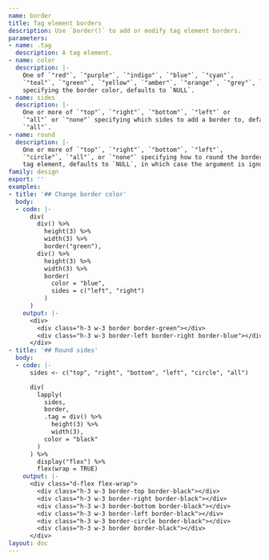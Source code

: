 ```yaml
---
name: border
title: Tag element borders
description: Use `border()` to add or modify tag element borders.
parameters:
- name: .tag
  description: A tag element.
- name: color
  description: |-
    One of `"red"`, `"purple"`, `"indigo"`, `"blue"`, `"cyan"`,
    `"teal"`, `"green"`, `"yellow"`, `"amber"`, `"orange"`, `"grey"`, `"white"`
    specifying the border color, defaults to `NULL`.
- name: sides
  description: |-
    One or more of `"top"`, `"right"`, `"bottom"`, `"left"` or
    `"all"` or `"none"` specifying which sides to add a border to, defaults to
    `"all"`.
- name: round
  description: |-
    One or more of `"top"`, `"right"`, `"bottom"`, `"left"`,
    `"circle"`, `"all"`, or `"none"` specifying how to round the border(s) of a
    tag element, defaults to `NULL`, in which case the argument is ignored.
family: design
export: ''
examples:
- title: '## Change border color'
  body:
  - code: |-
      div(
        div() %>%
          height(3) %>%
          width(3) %>%
          border("green"),
        div() %>%
          height(3) %>%
          width(3) %>%
          border(
            color = "blue",
            sides = c("left", "right")
          )
      )
    output: |-
      <div>
        <div class="h-3 w-3 border border-green"></div>
        <div class="h-3 w-3 border-left border-right border-blue"></div>
      </div>
- title: '## Round sides'
  body:
  - code: |-
      sides <- c("top", "right", "bottom", "left", "circle", "all")

      div(
        lapply(
          sides,
          border,
          .tag = div() %>%
            height(3) %>%
            width(3),
          color = "black"
        )
      ) %>%
        display("flex") %>%
        flex(wrap = TRUE)
    output: |-
      <div class="d-flex flex-wrap">
        <div class="h-3 w-3 border-top border-black"></div>
        <div class="h-3 w-3 border-right border-black"></div>
        <div class="h-3 w-3 border-bottom border-black"></div>
        <div class="h-3 w-3 border-left border-black"></div>
        <div class="h-3 w-3 border-circle border-black"></div>
        <div class="h-3 w-3 border border-black"></div>
      </div>
layout: doc
---
```

